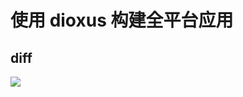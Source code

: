 # 使用 dioxus 构建全平台应用

## diff

![](https://trdthg-img-for-md-1306147581.cos.ap-beijing.myqcloud.com/img/202202111158143.png)
